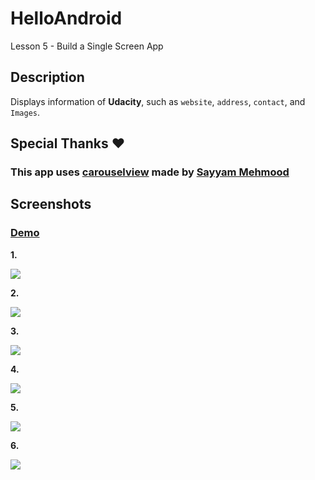 # HelloAndroid
Lesson 5 - Build a Single Screen App

## Description
Displays information of **Udacity**, such as `website`, `address`, `contact`, and `Images`.

## Special Thanks :heart:
### This app uses [carouselview](https://github.com/sayyam/carouselview) made by [Sayyam Mehmood](https://github.com/sayyam/)

## Screenshots

### [Demo](https://vimeo.com/259460159)

**1.**

![](https://i.imgur.com/dg7wwrG.png)

**2.**

![](https://i.imgur.com/d3yLigQ.png)

**3.**

![](https://imgur.com/j8aZELx.png)

**4.**

![](https://imgur.com/rkrzRox.png)

**5.**

![](https://imgur.com/sqYGUv3.png)

**6.**

![](https://imgur.com/llMbRNJ.png)
